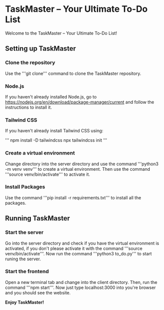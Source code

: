 # TaskMaster – Your Ultimate To-Do List
Welcome to the TaskMaster – Your Ultimate To-Do List!

## Setting up TaskMaster

### Clone the repository
Use the '''git clone''' command to clone the TaskMaster repository.

### Node.js
If you haven't already installed Node.js, go to https://nodejs.org/en/download/package-manager/current and follow the instructions to install it.

### Tailwind CSS
If you haven't already install Tailwind CSS using:

'''
npm install -D tailwindcss
npx tailwindcss init
'''

### Create a virtual environment
Change directory into the server directory and use the command '''python3 -m venv venv''' to create a virtual environment. Then use the command '''source venv/bin/activate''' to activate it.

### Install Packages
Use the command '''pip install -r requirements.txt''' to install all the packages.

## Running TaskMaster

### Start the server
Go into the server directory and check if you have the virtual environment is activated, if you don't please activate it with the command '''source venv/bin/activate'''. Now run the command '''python3 to_do.py''' to start runing the server.

### Start the frontend
Open a new terminal tab and change into the client directory. Then, run the command '''npm start'''. Now just type localhost:3000 into you're browser and you should see the website.

**Enjoy TaskMaster!**
